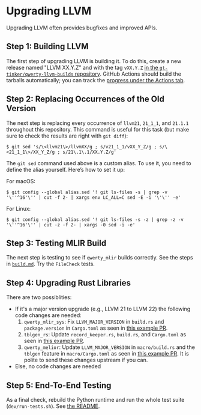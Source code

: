 Upgrading LLVM
==============

Upgrading LLVM often provides bugfixes and improved APIs.

Step 1: Building LLVM
---------------------

The first step of upgrading LLVM is building it. To do this, create a new
release named "LLVM XX.Y.Z" and with the tag `vXX.Y.Z` [in the `gt-tinker/qwerty-llvm-builds` repository][4]. GitHub Actions should build the tarballs automatically; you can track the [progress under the Actions tab][5].

Step 2: Replacing Occurrences of the Old Version
------------------------------------------------

The next step is replacing every occurrence of `llvm21`, `21_1_1`, and `21.1.1`
throughout this repository. This command is useful for this task (but make sure
to check the results are right with `git diff`):

    $ git sed 's/\<llvm21\>/llvmXX/g ; s/v21_1_1/vXX_Y_Z/g ; s/\<21_1_1\>/XX_Y_Z/g ; s/21\.1\.1/XX.Y.Z/g'

The `git sed` command used above is a custom alias. To use it, you need to
define the alias yourself. Here’s how to set it up:

For macOS:

    $ git config --global alias.sed '! git ls-files -s | grep -v '\''^16'\'' | cut -f 2- | xargs env LC_ALL=C sed -E -i '\'\'' -e'

For Linux:

    $ git config --global alias.sed '! git ls-files -s -z | grep -z -v '\''^16'\'' | cut -z -f 2- | xargs -0 sed -i -e'

Step 3: Testing MLIR Build
--------------------------

The next step is testing to see if `qwerty_mlir` builds correctly. See the
steps in [`build.md`](build.md). Try the `FileCheck` tests.

Step 4: Upgrading Rust Libraries
--------------------------------

There are two possiblities:

 * If it's a major version upgrade (e.g., LLVM 21 to LLVM 22) the following
   code changes are needed:
   1. `qwerty_mlir_sys`: Fix `LLVM_MAJOR_VERSION` in `build.rs` and
      `package.version` in `Cargo.toml` as seen in [this example PR][1].
   2. `tblgen_rs`: Update `record_keeper.rs`, `build.rs`, and `Cargo.toml` as
       seen in [this example PR][2].
   3. `qwerty_melior`: Update `LLVM_MAJOR_VERSION` in `macro/build.rs` and the
      `tblgen` feature in `macro/Cargo.toml` as seen in [this example PR][3].
   It is polite to send these changes upstream if you can.
 * Else, no code changes are needed

Step 5: End-To-End Testing
--------------------------

As a final check, rebuild the Python runtime and run the whole test suite
(`dev/run-tests.sh`). See [the README](../README.md).

[1]: https://github.com/mlir-rs/mlir-sys/pull/71/files
[2]: https://github.com/mlir-rs/tblgen-rs/pull/31/files
[3]: https://github.com/mlir-rs/melior/pull/731/files
[4]: https://github.com/gt-tinker/qwerty-llvm-builds/releases
[5]: https://github.com/gt-tinker/qwerty-llvm-builds/actions/workflows/build-llvm.yml
